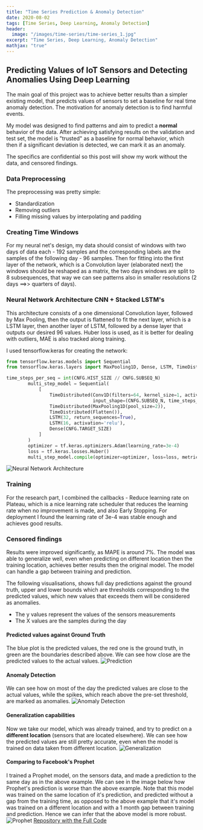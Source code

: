 ```yaml
---
title: "Time Series Prediction & Anomaly Detection"
date: 2020-08-02
tags: [Time Series, Deep Learning, Anomaly Detection]
header:
  image: "/images/time-series/time-series_1.jpg"
excerpt: "Time Series, Deep Learning, Anomaly Detection"
mathjax: "true"
---
```



## Predicting Values of IoT Sensors and Detecting Anomalies Using Deep Learning

The main goal of this project was to achieve better results than a simpler existing model, that predicts values of sensors to set a baseline for real time anomaly detection.
The motivation for anomaly detection is to find harmful events.

My model was designed to find patterns and aim to predict a **normal** behavior of the data.
After achieving satisfying results on the validation and test set, the model is "trusted" as a baseline for normal behavior, which then if a significant deviation is detected, we can mark it as an anomaly.

The specifics are confidential so this post will show my work without the data, and censored findings.

### Data Preprocessing
The preprocessing was pretty simple:
* Standardization
* Removing outliers
* Filling missing values by interpolating and padding

### Creating Time Windows

For my neural net's design, my data should consist of windows with two days of data each - 192 samples and the corresponding labels are the samples of the following day - 96 samples.
Then for fitting into the first layer of the network, which is a Convolution layer (elaborated next) the windows should be reshaped as a matrix, the two days windows are split to 8 subsequences, that way we can see patterns also in smaller resolutions (2 days ==>> quarters of days).

### Neural Network Architecture CNN + Stacked LSTM's

This architecture consists of a one  dimensional Convolution layer, followed by Max Pooling,
then the output is flattened to fit the next layer, which is a LSTM layer, then another layer of LSTM, followed by a dense layer that outputs our desired 96 values.
Huber loss is used, as it is better for dealing with outliers, MAE is also tracked along training.

I used tensorflow.keras for creating the network:
```python
from tensorflow.keras.models import Sequential
from tensorflow.keras.layers import MaxPooling1D, Dense, LSTM, TimeDistributed, Conv1D, Flatten

time_steps_per_seq = int(CNFG.HIST_SIZE // CNFG.SUBSEQ_N)
        multi_step_model = Sequential(
            [
                TimeDistributed(Conv1D(filters=64, kernel_size=1, activation='relu'),
                                input_shape=(CNFG.SUBSEQ_N, time_steps_per_seq, 1)),
                TimeDistributed(MaxPooling1D(pool_size=2)),
                TimeDistributed(Flatten()),
                LSTM(32, return_sequences=True),
                LSTM(16, activation='relu'),
                Dense(CNFG.TARGET_SIZE)
            ]
        )
        optimizer = tf.keras.optimizers.Adam(learning_rate=3e-4)
        loss = tf.keras.losses.Huber()
        multi_step_model.compile(optimizer=optimizer, loss=loss, metrics=["mae"])
```

<img src="{{ site.url }}{{ site.baseurl }}/images/time-series/nn.png" alt="Neural Network Architecture">

### Training
For the research part, I combined the callbacks - Reduce learning rate on Plateau, which is a nice learning rate scheduler that reduces the learning rate when no improvement is made, and also Early Stopping.
For deployment I found the learning rate of 3e-4 was stable enough and achieves good results.
### Censored findings
Results were improved significantly, as MAPE is around 7%.
The model was able to generalize well, even when predicting on different location then the training location, achieves better results then the original model.
The model can handle a gap between training and prediction.

The following visualisations, shows full day predictions against the ground truth, upper and lower bounds which are thresholds corresponding to the predicted values, which new values that exceeds them will be considered as anomalies.
- The y values represent the values of the sensors measurements
- The X values are the samples during the day

#### Predicted values against Ground Truth
The blue plot is the predicted values, the red one is the ground truth, in green are the boundaries described above.
We can see how close are the predicted values to the actual values.
<img src="{{ site.url }}{{ site.baseurl }}/images/time-series/pred_org.png" alt="Prediction">

#### Anomaly Detection
We can see how on most of the day the predicted values are close to the actual values, while the spikes, which reach above the pre-set threshold, are marked as anomalies.
<img src="{{ site.url }}{{ site.baseurl }}/images/time-series/anomaly_org.png" alt="Anomaly Detection">

#### Generalization capabilities
Now we take our model, which was already trained, and try to predict on a **different location** (sensors that are located elsewhere).
We can see how the predicted values are still pretty accurate, even when the model is trained on data taken from different location.
<img src="{{ site.url }}{{ site.baseurl }}/images/time-series/generalization_org.png" alt="Generalization">

#### Comparing to Facebook's Prophet
I trained a Prophet model, on the sensors data, and made a prediction to the same day as in the above example.
We can see in the image below how Prophet's prediction is worse than the above example.
Note that this model was trained on the same location of it's prediction, and predicted without a gap from the training time, as opposed to the above example that it's model was trained on a different location and with a 1 month gap between training and prediction. Hence we can infer that the above model is more robust.
<img src="{{ site.url }}{{ site.baseurl }}/images/time-series/prophet_org.png" alt="Prophet">
[Repository with the Full Code](https://github.com/amitf1/Conv_LSTM_Time_Series_Prediction)
